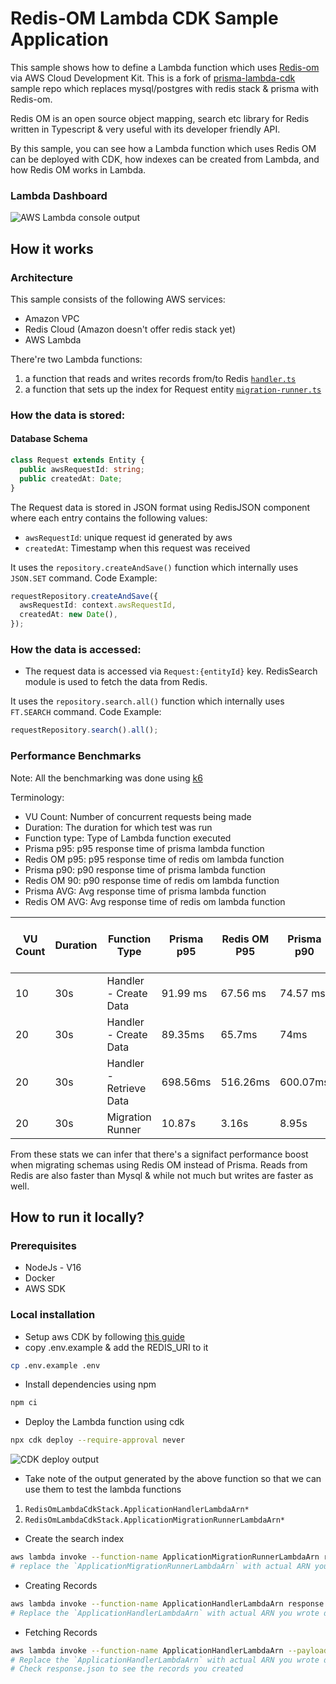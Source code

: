 # Redis-OM Lambda CDK Sample Application

This sample shows how to define a Lambda function which uses [Redis-om](https://github.com/redis/redis-om-node) via AWS Cloud Development Kit. This is a fork of [prisma-lambda-cdk](https://github.com/aws-samples/prisma-lambda-cdk/) sample repo which replaces mysql/postgres with redis stack & prisma with Redis-om.

Redis OM is an open source object mapping, search etc library for Redis written in Typescript & very useful with its developer friendly API.

By this sample, you can see how a Lambda function which uses Redis OM can be deployed with CDK, how indexes can be created from Lambda, and how Redis OM works in Lambda.

### Lambda Dashboard

![AWS Lambda console output](https://github.com/jaanchal1/redis-om-lambda-cdk/raw/main/img/aws-console-lambda.png)

<!-- # Overview video (Optional)

Here's a short video that explains the project and how it uses Redis:

[Insert your own video here, and remove the one below]

[![Embed your YouTube video](https://i.ytimg.com/vi/vyxdC1qK4NE/maxresdefault.jpg)](https://www.youtube.com/watch?v=vyxdC1qK4NE) -->

## How it works

### Architecture

This sample consists of the following AWS services:

- Amazon VPC
- Redis Cloud (Amazon doesn't offer redis stack yet)
- AWS Lambda

There're two Lambda functions:

1. a function that reads and writes records from/to Redis [`handler.ts`](backend/handler.ts)
2. a function that sets up the index for Request entity [`migration-runner.ts`](backend/migration-runner.ts)

### How the data is stored:

#### Database Schema

```ts
class Request extends Entity {
  public awsRequestId: string;
  public createdAt: Date;
}
```

The Request data is stored in JSON format using RedisJSON component where each entry contains the following values:

- `awsRequestId`: unique request id generated by aws
- `createdAt`: Timestamp when this request was received

It uses the `repository.createAndSave()` function which internally uses `JSON.SET` command.
Code Example:

```ts
requestRepository.createAndSave({
  awsRequestId: context.awsRequestId,
  createdAt: new Date(),
});
```

### How the data is accessed:

- The request data is accessed via `Request:{entityId}` key. RedisSearch module is used to fetch the data from Redis.

It uses the `repository.search.all()` function which internally uses `FT.SEARCH` command.
Code Example:

```ts
requestRepository.search().all();
```

### Performance Benchmarks

Note: All the benchmarking was done using [k6](https://k6.io/)

Terminology:

- VU Count: Number of concurrent requests being made
- Duration: The duration for which test was run
- Function type: Type of Lambda function executed
- Prisma p95: p95 response time of prisma lambda function
- Redis OM p95: p95 response time of redis om lambda function
- Prisma p90: p90 response time of prisma lambda function
- Redis OM 90: p90 response time of redis om lambda function
- Prisma AVG: Avg response time of prisma lambda function
- Redis OM AVG: Avg response time of redis om lambda function

| VU Count | Duration | Function Type           | Prisma p95 | Redis OM P95 | Prisma p90 | Redis OM p90 | Prisma AVG | Redis OM AVG | Prisma Failed Reqs | Redis OM Failed Reqs |
| -------- | -------- | ----------------------- | ---------- | ------------ | ---------- | ------------ | ---------- | ------------ | ------------------ | -------------------- |
| 10       | 30s      | Handler - Create Data   | 91.99 ms   | 67.56 ms     | 74.57 ms   | 60.4 ms      | 71.56 ms   | 57.16 ms     | 0                  | 0                    |
| 20       | 30s      | Handler - Create Data   | 89.35ms    | 65.7ms       | 74ms       | 59.19ms      | 70.56ms    | 54.73ms      | 26.60%             | 24.66%               |
| 20       | 30s      | Handler - Retrieve Data | 698.56ms   | 516.26ms     | 600.07ms   | 394.06ms     | 547.38ms   | 344.9ms      | 0                  | 0                    |
| 20       | 30s      | Migration Runner        | 10.87s     | 3.16s        | 8.95s      | 2.93s        | 7.8s       | 2.67s        | 0                  | 0                    |

From these stats we can infer that there's a signifact performance boost when migrating schemas using Redis OM instead of Prisma.
Reads from Redis are also faster than Mysql & while not much but writes are faster as well.

## How to run it locally?

### Prerequisites

- NodeJs - V16
- Docker
- AWS SDK

### Local installation

- Setup aws CDK by following [this guide](https://docs.aws.amazon.com/cdk/v2/guide/getting_started.html)
- copy .env.example & add the REDIS_URI to it

```bash
cp .env.example .env
```

- Install dependencies using npm

```bash
npm ci
```

- Deploy the Lambda function using cdk

```bash
npx cdk deploy --require-approval never
```

![CDK deploy output](https://github.com/jaanchal1/redis-om-lambda-cdk/raw/main/img/cdk-deploy-output.png)

- Take note of the output generated by the above function so that we can use them to test the lambda functions

1. `RedisOmLambdaCdkStack.ApplicationHandlerLambdaArn*`
2. `RedisOmLambdaCdkStack.ApplicationMigrationRunnerLambdaArn*`

- Create the search index

```bash
aws lambda invoke --function-name ApplicationMigrationRunnerLambdaArn response.json
# replace the `ApplicationMigrationRunnerLambdaArn` with actual ARN you wrote down in the previous step
```

- Creating Records

```bash
aws lambda invoke --function-name ApplicationHandlerLambdaArn response.json
# Replace the `ApplicationHandlerLambdaArn` with actual ARN you wrote down in the previous step
```

- Fetching Records

```bash
aws lambda invoke --function-name ApplicationHandlerLambdaArn --payload eyJjb21tYW5kIjoiZ2V0In0= response.json
# Replace the `ApplicationHandlerLambdaArn` with actual ARN you wrote down in the previous step
# Check response.json to see the records you created
```
